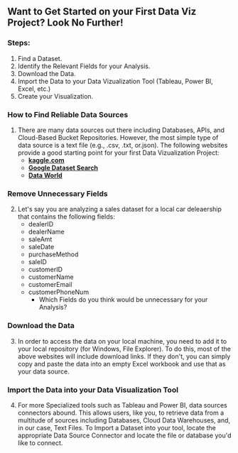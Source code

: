 ## Want to Get Started on your First Data Viz Project? Look No Further!
### Steps:
1. Find a Dataset.
2. Identify the Relevant Fields for your Analysis.
3. Download the Data.
4. Import the Data to your Data Vizualization Tool (Tableau, Power BI, Excel, etc.)
5. Create your Visualization.

### How to Find Reliable Data Sources
1. There are many data sources out there including Databases, APIs, and Cloud-Based Bucket Repositories. However, the most simple type of data source is a text file (e.g., .csv, .txt, or.json). The following websites provide a good starting point for your first Data Vizualization Project:
   - **[kaggle.com](https://www.kaggle.com)**
   - **[Google Dataset Search](https://datasetsearch.research.google.com)**
   - **[Data World](https://data.world/datasets/open-data)**
### Remove Unnecessary Fields
2. Let's say you are analyzing a sales dataset for a local car deleaership that contains the following fields:
   - dealerID
   - dealerName
   - saleAmt
   - saleDate
   - purchaseMethod
   - saleID
   - customerID
   - customerName
   - customerEmail
   - customerPhoneNum
      - Which Fields do you think would be unnecessary for your Analysis?
### Download the Data
3. In order to access the data on your local machine, you need to add it to your local repository (for Windows, File Explorer). To do this, most of the above websites will include download links. If they don't, you can simply copy and paste the data into an empty Excel workbook and use that as your data source.
### Import the Data into your Data Visualization Tool
4. For more Specialized tools such as Tableau and Power BI, data sources connectors abound. This allows users, like you, to retrieve data from a multitude of sources including Databases, Cloud Data Warehouses, and, in our case, Text Files. To Import a Dataset into your tool, locate the appropriate Data Source Connector and locate the file or database you'd like to connect.
